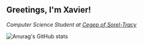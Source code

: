 <h2> Greetings, I'm Xavier!</h2>
<p><em>Computer Science Student at <a href="https://www.etsmtl.ca/">Cegep of Sorel-Tracy</a></br></em></p>

![Anurag's GitHub stats](https://github-readme-stats.vercel.app/api?username=KookyEddie&show_icons=true&theme=radical)
